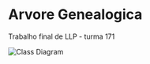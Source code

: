 # Arvore Genealogica
Trabalho final de LLP - turma 171

![Class Diagram](http://www.plantuml.com/plantuml/svg/XLFBJiCm4BpdArRYaWhw1zmYK3bKgWGtn65hRzj5ZhVo8we8-NTCaWO7jN3pZ6TtPrOssq1kXugW4XkS6DAq8Izj0N0BBMvzSAX21usm1eL6HOFkQLsLYw8hUAfUnHhjbQeTVf1xP7EGyZaujdkmKjEQB5kvWzyKta4ou0L1Okeod1SN6nls0SVEbnKDETwnGhT1HyciLrAEtO_p01Lwh9FaQdAFBYkzfD7SY5FyhsuozP3iQwcuOLF-bN3ovlkjdpNZdhuDt-Hhx75A1gnH3qWTq86da_HejAV4liSzvLIDCtX4pk3h6z39zqIRR0LMtSzD48r-G7w8SfPaGLuoqPZuwkQwGXdq7bOfKTrES1tDWToGMKlS6W8q8JhCcMDwmQbYU9Hm_xbSZaQBQPKpTfpQK_sy6JECBEOV9B_w0W00)


